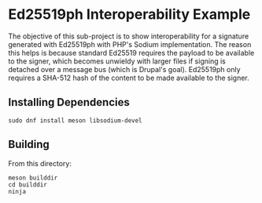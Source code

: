 # Ed25519ph Interoperability Example

The objective of this sub-project is to show interoperability for a signature generated with Ed25519ph with PHP's Sodium implementation. The reason this helps is because standard Ed25519 requires the payload to be available to the signer, which becomes unwieldy with larger files if signing is detached over a message bus (which is Drupal's goal). Ed25519ph only requires a SHA-512 hash of the content to be made available to the signer.

## Installing Dependencies

    sudo dnf install meson libsodium-devel

## Building

From this directory:

    meson builddir
    cd builddir
    ninja
